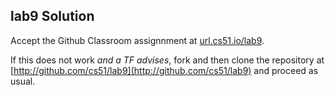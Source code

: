 
## lab9 Solution




Accept the Github Classroom assignnment at 
[url.cs51.io/lab9](http://url.cs51.io/lab9). 

If this does not work _and a TF advises_, fork and then clone the repository at 
[http://github.com/cs51/lab9](http://github.com/cs51/lab9) 
and proceed as usual.

